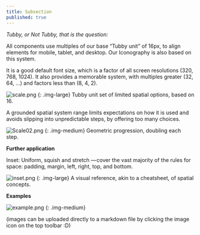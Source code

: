 ```yaml
---
title: Subsection
published: true
---
```


_Tubby, or Not Tubby, that is the question:_

All components use multiples of our base “Tubby unit” of 16px, to align elements for mobile, tablet, and desktop. Our Iconography is also based on this system.

It is a good default font size, which is a factor of all screen resolutions (320, 768, 1024). It also provides a memorable system, with multiples greater (32, 64, …) and factors less than (8, 4, 2).

![scale.png]({{site.baseurl}}/images/scale.png)
{: .img-large}
Tubby unit set of limited spatial options, based on 16.


A grounded spatial system range limits expectations on how it is used and avoids slipping into unpredictable steps, by offering too many choices.

![Scale02.png]({{site.baseurl}}/images/Scale02.png)
{: .img-medium}
Geometric progression, doubling each step.

**Further application**

Inset: Uniform, squish and stretch — cover the vast majority of the rules for space: padding, margin, left, right, top, and bottom.

![inset.png]({{site.baseurl}}/images/inset.png)
{: .img-large}
A visual reference, akin to a cheatsheet, of spatial concepts.

**Examples**

![example.png]({{site.baseurl}}/images/example.png)
{: .img-medium}

(images can be uploaded directly to a markdown file by clicking the image icon on the top toolbar :D)
